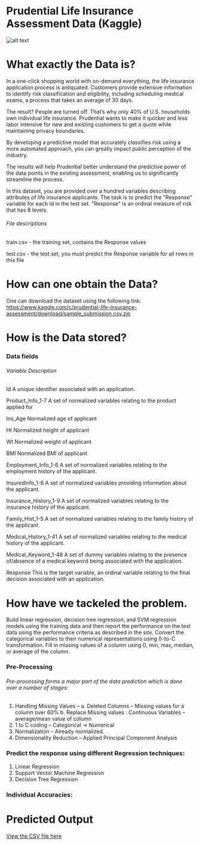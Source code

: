 # Prudential Life Insurance Assessment Data (Kaggle)

![alt text](https://github.com/swarupmishal/Data-Science-Using-R/blob/master/Extras/front_page.png)

# What exactly the Data is?
In a one-click shopping world with on-demand everything, the life insurance application process is antiquated. Customers provide extensive information to identify risk classification and eligibility, including scheduling medical exams, a process that takes an average of 30 days.

The result? People are turned off. That’s why only 40% of U.S. households own individual life insurance. Prudential wants to make it quicker and less labor intensive for new and existing customers to get a quote while maintaining privacy boundaries.

By developing a predictive model that accurately classifies risk using a more automated approach, you can greatly impact public perception of the industry.

The results will help Prudential better understand the predictive power of the data points in the existing assessment, enabling us to significantly streamline the process.

In this dataset, you are provided over a hundred variables describing attributes of life insurance applicants. The task is to predict the "Response" variable for each Id in the test set. "Response" is an ordinal measure of risk that has 8 levels.

###### File descriptions

train.csv - the training set, contains the Response values

test.csv - the test set, you must predict the Response variable for all rows in this file

# How can one obtain the Data?
One can download the dataset using the following link:
https://www.kaggle.com/c/prudential-life-insurance-assessment/download/sample_submission.csv.zip

# How is the Data stored?
### Data fields

###### Variable	Description
Id	A unique identifier associated with an application.

Product_Info_1-7	A set of normalized variables relating to the product applied for

Ins_Age	Normalized age of applicant

Ht	Normalized height of applicant

Wt	Normalized weight of applicant

BMI	Normalized BMI of applicant

Employment_Info_1-6	A set of normalized variables relating to the employment history of the applicant.

InsuredInfo_1-6	A set of normalized variables providing information about the applicant.

Insurance_History_1-9	A set of normalized variables relating to the insurance history of the applicant.

Family_Hist_1-5	A set of normalized variables relating to the family history of the applicant.

Medical_History_1-41	A set of normalized variables relating to the medical history of the applicant.

Medical_Keyword_1-48	A set of dummy variables relating to the presence of/absence of a medical keyword being associated with the 
application.

Response	This is the target variable, an ordinal variable relating to the final decision associated with an application.

# How have we tackeled the problem.
Build linear regression, decision tree regression, and SVM regression models using the training data and then report the performance on the test data using the performance criteria as described in the site. Convert the categorical variables to their numerical representations using 0-to-C transformation. Fill in missing values of a column using 0, min, max, median, or average of the column.

### Pre-Processing
###### Pre-processing forms a major part of the data prediction which is done over a number of stages:
1. Handling Missing Values – 
    a. Deleted Columns – Missing values for a column over 60%
    b. Replace Missing values : Continuous Variables – average/mean value of column
2. 1 to C coding – Categorical -> Numerical
3. Normalization – Already normalized.
4. Dimensionality Reduction – Applied Principal Component Analysis

### Predict the response using different Regression techniques:
1. Linear Regression 
2. Support Vector Machine Regression 
3. Decision Tree Regression 

### Individual Accuracies:




# Predicted Output
[View the CSV file here](https://github.com/swarupmishal/Data-Science-Using-R/blob/master/Outputs/decision_tree_solution.csv)
